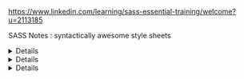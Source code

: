 https://www.linkedin.com/learning/sass-essential-training/welcome?u=2113185

SASS Notes : syntactically awesome style sheets
<details> Css Pre-Processors
What Is A CSS Preprocessor?
CSS in itself is devoid of complex logic and functionality which is required to write reusable and organized code. As a result, a developer is bound by limitations and would face extreme difficulty in code maintenance and scalability, especially when working on large projects involving extensive code and multiple CSS stylesheets. This is where CSS Preprocessors come to the rescue.
       A CSS Preprocessor is a tool used to extend the basic functionality of default vanilla CSS through its own scripting language. It helps us to use complex logical syntax like – variables, functions, mixins, code nesting, and inheritance to name a few, supercharging your vanilla CSS. By using CSS Preprocessors, you can seamlessly automate menial tasks, build reusable code snippets, avoid code repetition and bloating and write nested code blocks that are well organized and easy to read.
However, browsers can only understand native vanilla CSS code and will be unable to interpret the CSS Preprocessor syntax. Therefore, the complex and advanced Preprocessor syntax needs to be first compiled into native CSS syntax which can then be interpreted by the browsers to avoid cross browser compatibility issues. While different Preprocessors have their own unique syntaxes, eventually all of them are compiled to the same native CSS code.
     Moving forward in the article, we will take a look at the 3 most popular CSS Preprocessors currently being used by developers around the world i.e Sass, LESS, and Stylus.
Before you decide the winner between Sass vs LESS vs Stylus, let us get to know them in detail first.
</details>

<details> Advantages
Advantages:
Variables: reusable variables
Mixins: macros
Operators: if/else, <,>,= aritmetic etc
Partials: @import different css into one and have a network call only for one css
Extend: @extend  will apply any css
</details>

<details> 

</details>
